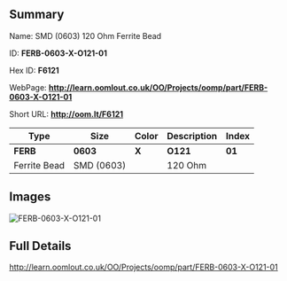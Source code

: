 

## Summary
 
Name:  SMD (0603) 120 Ohm Ferrite Bead 

ID: __FERB-0603-X-O121-01__

Hex ID: __F6121__

WebPage: __http://learn.oomlout.co.uk/OO/Projects/oomp/part/FERB-0603-X-O121-01__

Short URL: __http://oom.lt/F6121__


| Type   | Size   | Color   | Description   | Index   |    
| ----- | ------   | ------   | -----   | ----   |    
| __FERB__   					| __0603__   					| __X__    						| __O121__    					| __01__ |    
| Ferrite Bead		| SMD (0603)	| 		| 120 Ohm	| 	|

## Images
![FERB-0603-X-O121-01](http://oomlout.com/oomp-gen/parts/FERB-0603-X-O121-01/FERB-0603-X-O121-01_420.jpg)

## Full Details

 http://learn.oomlout.co.uk/OO/Projects/oomp/part/FERB-0603-X-O121-01

